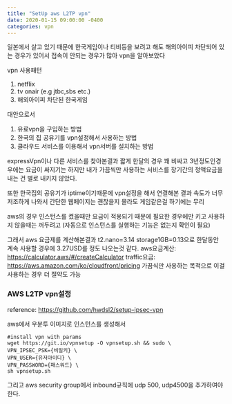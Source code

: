 ```yaml
---
title: "SetUp aws L2TP vpn"
date: 2020-01-15 09:00:00 -0400
categories: vpn
---
```


일본에서 살고 있기 때문에 한국게임이나 티비등을 보려고 해도 해외아이피 차단되어 있는 경우가 있어서 접속이 안되는 경우가 많아 vpn을 알아보았다

vpn 사용패턴
1. netflix
2. tv onair (e.g jtbc,sbs etc.)
3. 해외아이피 차단된 한국게임

대안으로서 
1. 유료vpn을 구입하는 방법 
2. 한국의 집 공유기를 vpn설정해서 사용하는 방법 
3. 클라우드 서비스를 이용해서 vpn서버를 설치하는 방법


expressVpn이나 다른 서비스를 찾아본결과 짧게 한달의 경우 꽤 비싸고 3년정도인경우에는 
요금이 싸지기는 하지만 내가 가끔씩만 사용하는 서비스를 장기간의 정액요금을 내는 건 
별로 내키지 않았다.

또한 한국집의 공유기가 iptime이기때문에 vpn설정을 해서 연결해본 결과 속도가 너무 저조하게 나와서 
간단한 웹페이지는 괜찮을지 몰라도 게임같은걸 하기에는 무리

aws의 경우 인스턴스를 켰을때만 요금이 적용되기 때문에 필요한 경우에만 키고 사용하지 않을때는 꺼두려고 
(자동으로 인스턴스를 실행하는 기능은 없는지 확인이 필요)


그래서 aws 요금제를 계산해본결과 t2.nano=3.14 storage1GB=0.13으로  한달동안 계속 사용할 경우에 3.27USD를 정도 나오는것 같다.
aws요금계산: https://calculator.aws/#/createCalculator
traffic요금: https://aws.amazon.com/ko/cloudfront/pricing
가끔식만 사용하는 목적으로 이걸 사용하는 경우 더 절약도 가능

### AWS L2TP vpn설정
reference: https://github.com/hwdsl2/setup-ipsec-vpn

aws에서 우분투 이미지로 인스턴스를 생성해서

```
#install vpn with params
wget https://git.io/vpnsetup -O vpnsetup.sh && sudo \
VPN_IPSEC_PSK={비밀키} \
VPN_USER={유저아이디} \
VPN_PASSWORD={패스워드} \
sh vpnsetup.sh
```
그리고 aws security group에서 inbound규칙에 udp 500, udp4500을 추가하여야한다. 
